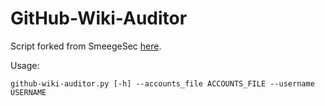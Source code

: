 # GitHub-Wiki-Auditor
Script forked from SmeegeSec [here](https://github.com/SmeegeSec/GitHub-Wiki-Auditor).

Usage:
```
github-wiki-auditor.py [-h] --accounts_file ACCOUNTS_FILE --username USERNAME

```
